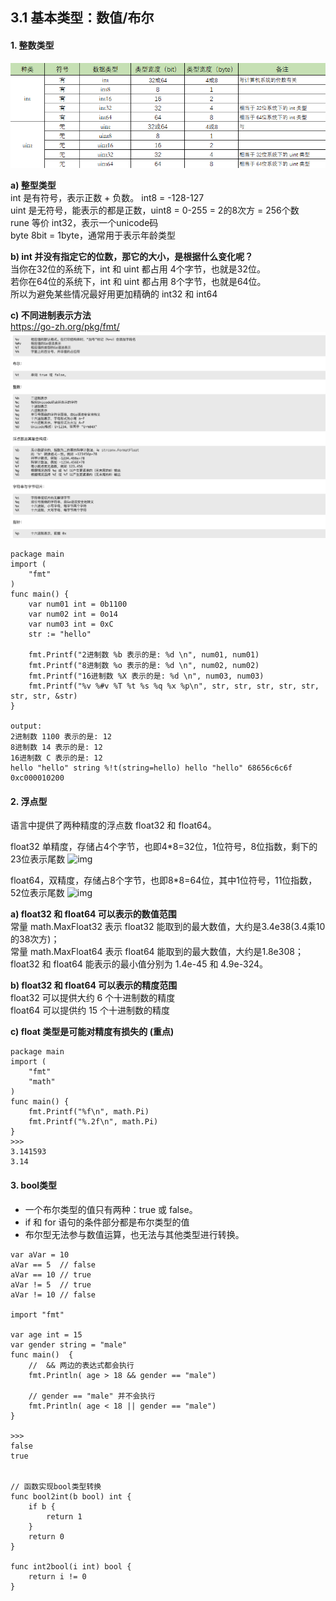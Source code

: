 ## 3.1 基本类型：数值/布尔

#### 1. 整数类型
![](../_static/02_01_numtype.png)

**a) 整型类型**      
int   是有符号，表示正数 + 负数。 int8 = -128-127       
uint  是无符号，能表示的都是正数，uint8 = 0-255 = 2的8次方 = 256个数     
rune  等价 int32，表示一个unicode码       
byte  8bit = 1byte，通常用于表示年龄类型       

**b) int 并没有指定它的位数，那它的大小，是根据什么变化呢？**            
当你在32位的系统下，int 和 uint 都占用 4个字节，也就是32位。    
若你在64位的系统下，int 和 uint 都占用 8个字节，也就是64位。     
所以为避免某些情况最好用更加精确的 int32 和 int64      

**c) 不同进制表示方法**   
<https://go-zh.org/pkg/fmt/>
![](../_static/01_03_01-1.png)
```
package main 
import (
    "fmt"
)
func main() {
    var num01 int = 0b1100
    var num02 int = 0o14
    var num03 int = 0xC
	str := "hello"

    fmt.Printf("2进制数 %b 表示的是: %d \n", num01, num01)
    fmt.Printf("8进制数 %o 表示的是: %d \n", num02, num02)
    fmt.Printf("16进制数 %X 表示的是: %d \n", num03, num03)
    fmt.Printf("%v %#v %T %t %s %q %x %p\n", str, str, str, str, str, str, str, &str)
}

output:
2进制数 1100 表示的是: 12 
8进制数 14 表示的是: 12 
16进制数 C 表示的是: 12 
hello "hello" string %!t(string=hello) hello "hello" 68656c6c6f 0xc000010200
```


#### 2. 浮点型
语言中提供了两种精度的浮点数 float32 和 float64。

float32 单精度，存储占4个字节，也即4*8=32位，1位符号，8位指数，剩下的23位表示尾数
![img](https://pic4.zhimg.com/80/v2-749cc641eb4d5dafd085e8c23f8826aa_hd.jpg)

float64，双精度，存储占8个字节，也即8*8=64位，其中1位符号，11位指数，52位表示尾数
![img](https://pic2.zhimg.com/80/v2-48240f0e1e0dd33ec89100cbe2d30707_hd.jpg)

**a) float32 和 float64 可以表示的数值范围**        
常量 math.MaxFloat32 表示 float32 能取到的最大数值，大约是3.4e38(3.4乘10的38次方)；     
常量 math.MaxFloat64 表示 float64 能取到的最大数值，大约是1.8e308；      
float32 和 float64 能表示的最小值分别为 1.4e-45 和 4.9e-324。      

**b) float32 和 float64 可以表示的精度范围**            
float32 可以提供大约 6 个十进制数的精度        
float64 可以提供约 15 个十进制数的精度      


**c) float 类型是可能对精度有损失的 (重点)**     

```
package main
import (
    "fmt"
    "math"
)
func main() {
    fmt.Printf("%f\n", math.Pi)
    fmt.Printf("%.2f\n", math.Pi)
}
>>>
3.141593
3.14
```

#### 3. bool类型

* 一个布尔类型的值只有两种：true 或 false。     
* if 和 for 语句的条件部分都是布尔类型的值    
* 布尔型无法参与数值运算，也无法与其他类型进行转换。


```
var aVar = 10
aVar == 5  // false
aVar == 10 // true
aVar != 5  // true
aVar != 10 // false

import "fmt"

var age int = 15
var gender string = "male"
func main()  {
    //  && 两边的表达式都会执行
    fmt.Println( age > 18 && gender == "male")

    // gender == "male" 并不会执行
    fmt.Println( age < 18 || gender == "male")
}

>>> 
false
true


// 函数实现bool类型转换
func bool2int(b bool) int {
    if b {
        return 1
    }
    return 0
}

func int2bool(i int) bool {
    return i != 0
}

```


